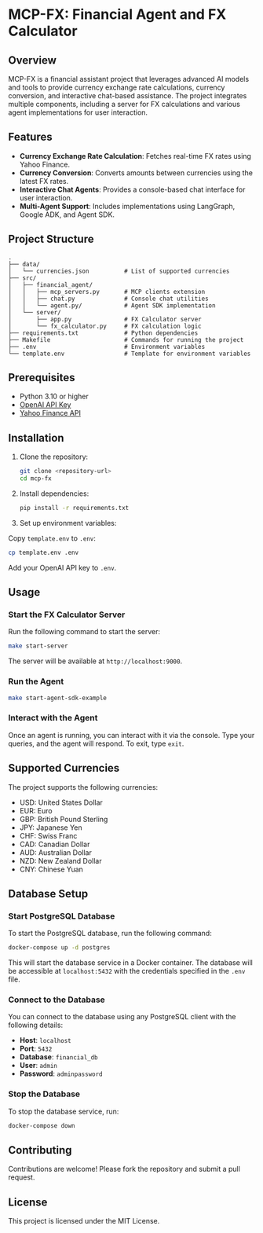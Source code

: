 # MCP-FX: Financial Agent and FX Calculator

## Overview

MCP-FX is a financial assistant project that leverages advanced AI models and tools to provide currency exchange rate calculations, currency conversion, and interactive chat-based assistance. The project integrates multiple components, including a server for FX calculations and various agent implementations for user interaction.

## Features

- **Currency Exchange Rate Calculation**: Fetches real-time FX rates using Yahoo Finance.
- **Currency Conversion**: Converts amounts between currencies using the latest FX rates.
- **Interactive Chat Agents**: Provides a console-based chat interface for user interaction.
- **Multi-Agent Support**: Includes implementations using LangGraph, Google ADK, and Agent SDK.

## Project Structure

```
.
├── data/
│   └── currencies.json          # List of supported currencies
├── src/
│   ├── financial_agent/
│   │   ├── mcp_servers.py       # MCP clients extension
│   │   ├── chat.py              # Console chat utilities
│   │   └── agent.py/            # Agent SDK implementation
│   └── server/
│       ├── app.py               # FX Calculator server
│       └── fx_calculator.py     # FX calculation logic
├── requirements.txt             # Python dependencies
├── Makefile                     # Commands for running the project
├── .env                         # Environment variables
└── template.env                 # Template for environment variables
```

## Prerequisites

- Python 3.10 or higher
- [OpenAI API Key](https://platform.openai.com/signup/)
- [Yahoo Finance API](https://finance.yahoo.com/)

## Installation

1. Clone the repository:
   ```bash
   git clone <repository-url>
   cd mcp-fx
   ```

2. Install dependencies:
   ```bash
   pip install -r requirements.txt
   ```

3. Set up environment variables:

Copy `template.env` to `.env`:
  ```bash
  cp template.env .env
  ```
Add your OpenAI API key to `.env`.

## Usage

### Start the FX Calculator Server

Run the following command to start the server:
```bash
make start-server
```

The server will be available at `http://localhost:9000`.

### Run the Agent


```bash
make start-agent-sdk-example
```


### Interact with the Agent

Once an agent is running, you can interact with it via the console. Type your queries, and the agent will respond. To exit, type `exit`.

## Supported Currencies

The project supports the following currencies:
- USD: United States Dollar
- EUR: Euro
- GBP: British Pound Sterling
- JPY: Japanese Yen
- CHF: Swiss Franc
- CAD: Canadian Dollar
- AUD: Australian Dollar
- NZD: New Zealand Dollar
- CNY: Chinese Yuan

## Database Setup

### Start PostgreSQL Database

To start the PostgreSQL database, run the following command:
```bash
docker-compose up -d postgres
```

This will start the database service in a Docker container. The database will be accessible at `localhost:5432` with the credentials specified in the `.env` file.

### Connect to the Database

You can connect to the database using any PostgreSQL client with the following details:
- **Host**: `localhost`
- **Port**: `5432`
- **Database**: `financial_db`
- **User**: `admin`
- **Password**: `adminpassword`

### Stop the Database

To stop the database service, run:
```bash
docker-compose down
```

## Contributing

Contributions are welcome! Please fork the repository and submit a pull request.

## License

This project is licensed under the MIT License.